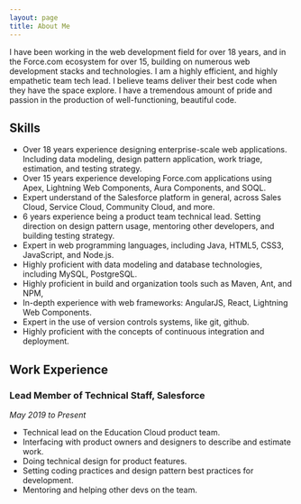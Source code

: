 ```yaml
---
layout: page
title: About Me
---
```


I have been working in the web development field for over 18 years, and in the Force.com ecosystem for over 15, building on numerous web development stacks and technologies. I am a highly efficient, and highly empathetic team tech lead. I believe teams deliver their best code when they have the space explore. I have a tremendous amount of pride and passion in the production of well-functioning, beautiful code.

## Skills

- Over 18 years experience designing enterprise-scale web applications. Including data modeling, design pattern application, work triage, estimation, and testing strategy. 
- Over 15 years experience developing Force.com applications using Apex, Lightning Web Components, Aura Components, and SOQL.
- Expert understand of the Salesforce platform in general, across Sales Cloud, Service Cloud, Community Cloud, and more.
- 6 years experience being a product team technical lead. Setting direction on design pattern usage, mentoring other developers, and building testing strategy.
- Expert in web programming languages, including Java, HTML5, CSS3, JavaScript, and Node.js.
- Highly proficient with data modeling and database technologies, including MySQL, PostgreSQL.
- Highly proficient in build and organization tools such as Maven, Ant, and NPM, 
- In-depth experience with web frameworks: AngularJS, React, Lightning Web Components.
- Expert in the use of version controls systems, like git, github.
- Highly proficient with the concepts of continuous integration and deployment.

## Work Experience

### Lead Member of Technical Staff, Salesforce

*May 2019 to Present*

- Technical lead on the Education Cloud product team.
- Interfacing with product owners and designers to describe and estimate work.
- Doing technical design for product features.
- Setting coding practices and design pattern best practices for development.
- Mentoring and helping other devs on the team.
